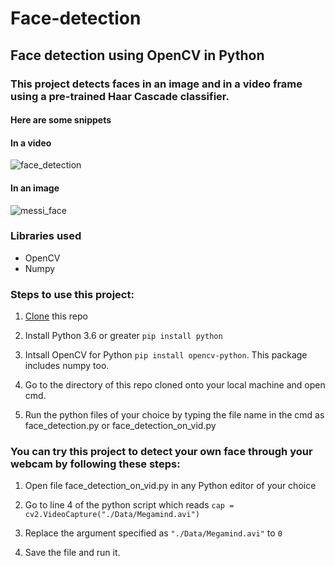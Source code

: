 # Face-detection
## Face detection using OpenCV in Python

### This project detects faces in an image and in a video frame using a pre-trained Haar Cascade classifier.    
#### Here are some snippets

#### In a video
![face_detection](https://user-images.githubusercontent.com/61016383/93594940-69b3de80-f9d4-11ea-8df3-41ec459a653a.gif)

#### In an image
![messi_face](https://user-images.githubusercontent.com/61016383/93595051-9f58c780-f9d4-11ea-88fe-0a97f90282a3.jpg)

### Libraries used
  - OpenCV
  - Numpy

### Steps to use this project:
 1. [Clone](https://docs.github.com/en/github/creating-cloning-and-archiving-repositories/cloning-a-repository) this repo
 
 2. Install Python 3.6 or greater `pip install python`
 
 3. Intsall OpenCV for Python `pip install opencv-python`. This package includes numpy too.
 
 4. Go to the directory of this repo cloned onto your local machine and open cmd.
 
 5. Run the python files of your choice by typing the file name in the cmd as face_detection.py or face_detection_on_vid.py
 
### You can try this project to detect your own face through your webcam by following these steps:
  1. Open file face_detection_on_vid.py in any Python editor of your choice
  
  2. Go to line 4 of the python script which reads `cap = cv2.VideoCapture("./Data/Megamind.avi")`
  
  3. Replace the argument specified as `"./Data/Megamind.avi"` to `0`
  
  4. Save the file and run it.
